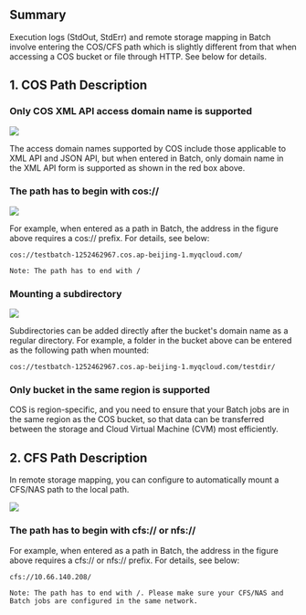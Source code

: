 ## Summary

Execution logs (StdOut, StdErr) and remote storage mapping in Batch involve entering the COS/CFS path which is slightly different from that when accessing a COS bucket or file through HTTP. See below for details.

## 1. COS Path Description

### Only COS XML API access domain name is supported

![](https://mc.qcloudimg.com/static/img/9e0e71c620551fd4271f5e026978d068/1.png)

The access domain names supported by COS include those applicable to XML API and JSON API, but when entered in Batch, only domain name in the XML API form is supported as shown in the red box above.

### The path has to begin with cos://

![](https://mc.qcloudimg.com/static/img/9e0e71c620551fd4271f5e026978d068/1.png)

For example, when entered as a path in Batch, the address in the figure above requires a cos:// prefix. For details, see below:

``` 
cos://testbatch-1252462967.cos.ap-beijing-1.myqcloud.com/ 
```

``Note: The path has to end with /``

### Mounting a subdirectory

![](https://mc.qcloudimg.com/static/img/5dfebdda44fa0417c03090675a58a099/2.png)

Subdirectories can be added directly after the bucket's domain name as a regular directory. For example, a folder in the bucket above can be entered as the following path when mounted:

``` 
cos://testbatch-1252462967.cos.ap-beijing-1.myqcloud.com/testdir/ 
```

### Only bucket in the same region is supported

COS is region-specific, and you need to ensure that your Batch jobs are in the same region as the COS bucket, so that data can be transferred between the storage and Cloud Virtual Machine (CVM) most efficiently.

## 2. CFS Path Description

In remote storage mapping, you can configure to automatically mount a CFS/NAS path to the local path.

![](https://mc.qcloudimg.com/static/img/7721d8b14f775055615d430528008cb9/3.png)

### The path has to begin with cfs:// or nfs://

For example, when entered as a path in Batch, the address in the figure above requires a cfs:// or nfs:// prefix. For details, see below:

``` 
cfs://10.66.140.208/ 
```

``Note: The path has to end with /. Please make sure your CFS/NAS and Batch jobs are configured in the same network. ``







